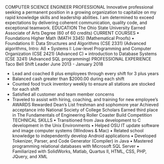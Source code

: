 COMPUTER SCIENCE ENGINEER PROFESSIONAL
Innovative professional seeking a permanent position in a growing organization to 
capitalize on my rapid knowledge skills and leadership abilities. I am determined to exceed 
expectations by delivering coherent communication, quality code, and exceptional teamwork.
EDUCATION
The Ohio State University
Earned Associate of Arts Degree (60 of 60 credits)
CURRENT COURSES 
▪ Foundations Higher Math (MATH 3345) (Mathematical Proofs)
▪ Foundations II: Data Structures and Algorithms (CSE 2331) (Advanced algorithms, Intro: AI)
▪ Systems I: Low-level Programming and Computer Organization (CSE 2421) (Advanced C)
▪ introduction to Database Systems (CSE 3241) (Advanced SQL programming) 
PROFESSIONAL EXPERIENCE
Taco Bell 
Shift Leader 
June 2013 - January 2018
- Lead and coached 8 plus employees through every shift for 3 plus years 
- Balanced cash greater than $2000.00 during each shift 
- Counted food truck inventory weekly to ensure all stations are stocked for each shift 
- Satisfied all customer and team member concerns 
- Traveled to assist with hiring, coaching, and training for new employee’s 
AWARDS
Rewarded Dean’s List freshman and sophomore year 
Achieved acceptance into National Society of College Scholars 
Earned third place in The Fundamentals of Engineering Roller Coaster Build Competition 
TECHNICAL SKILLS
▪ Transitioned from Java development to C development in the Unix Environments
▪ Helped OSU IT update software and image computer systems (Windows & Mac)
▪ Related school knowledge to independently develop Android applications 
▪ Developed Tokenizer, Parser, and Code Generator (Compiler) in Java
▪ Mastered programming relational databases with Microsoft SQL Server 
▪ Familiarized with SolidWorks, Matlab, Quartus II, HTML, CSS, PHP, JQuery, and XML
